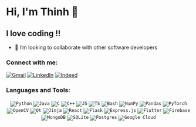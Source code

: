 # Hi, I'm Thinh 👋

## I love coding !!

-   🤝 I’m looking to collaborate with other software developers

### Connect with me:

[![Gmail](https://img.shields.io/badge/Gmail-D14836?style=for-the-badge&logo=gmail&logoColor=white)](mailto:[gmail])
[![LinkedIn](https://img.shields.io/badge/linkedin-%230077B5.svg?style=for-the-badge&logo=linkedin&logoColor=white)][linkedin]
[![Indeed](https://img.shields.io/badge/indeed-003A9B?style=for-the-badge&logo=indeed&logoColor=white)][indeed]

### Languages and Tools:

<div align="center">
    <code><img alt='Python' src='https://img.shields.io/badge/python-3670A0?style=for-the-badge&logo=python&logoColor=ffdd54'></code>
    <code><img alt='Java' src='https://img.shields.io/badge/java-%23ED8B00.svg?style=for-the-badge&logo=java&logoColor=white'></code>
    <code><img alt='C' src='https://img.shields.io/badge/c-%2300599C.svg?style=for-the-badge&logo=c&logoColor=white'></code>
    <code><img alt='C++' src='https://img.shields.io/badge/c++-%2300599C.svg?style=for-the-badge&logo=c%2B%2B&logoColor=white'></code>
    <code><img alt='JS' src='https://img.shields.io/badge/javascript-%23323330.svg?style=for-the-badge&logo=javascript&logoColor=%23F7DF1E'></code>
    <code><img alt='TS' src='https://img.shields.io/badge/typescript-%23007ACC.svg?style=for-the-badge&logo=typescript&logoColor=white'></code>
    <code><img alt='Bash' src='https://img.shields.io/badge/bash_script-%23121011.svg?style=for-the-badge&logo=gnu-bash&logoColor=white'></code>
    <code><img alt='NumPy' src='https://img.shields.io/badge/numpy-%23013243.svg?style=for-the-badge&logo=numpy&logoColor=white'></code>
    <code><img alt='Pandas' src='https://img.shields.io/badge/pandas-%23150458.svg?style=for-the-badge&logo=pandas&logoColor=white'></code>
    <code><img alt='PyTorch' src='https://img.shields.io/badge/PyTorch-%23EE4C2C.svg?style=for-the-badge&logo=PyTorch&logoColor=white'></code>
    <code><img alt='OpenCV' src='https://img.shields.io/badge/opencv-%23white.svg?style=for-the-badge&logo=opencv&logoColor=white'></code>
    <code><img alt='Qt' src='https://img.shields.io/badge/Qt-%23217346.svg?style=for-the-badge&logo=Qt&logoColor=white'></code>
    <code><img alt='Jinja' src='https://img.shields.io/badge/jinja-white.svg?style=for-the-badge&logo=jinja&logoColor=black'></code>
    <code><img alt='React' src='https://img.shields.io/badge/react-%2320232a.svg?style=for-the-badge&logo=react&logoColor=%2361DAFB'></code>
    <code><img alt='Flask' src='https://img.shields.io/badge/flask-%23000.svg?style=for-the-badge&logo=flask&logoColor=white'></code>
    <code><img alt='Express.js' src='https://img.shields.io/badge/express.js-%23404d59.svg?style=for-the-badge&logo=express&logoColor=%2361DAFB'></code>
    <code><img alt='Flutter' src='https://img.shields.io/badge/Flutter-%2302569B.svg?style=for-the-badge&logo=Flutter&logoColor=white'></code>
    <code><img alt='Firebase' src='https://img.shields.io/badge/Firebase-039BE5?style=for-the-badge&logo=Firebase&logoColor=white'></code>
    <code><img alt='MongoDB' src='https://img.shields.io/badge/MongoDB-%234ea94b.svg?style=for-the-badge&logo=mongodb&logoColor=white'></code>
    <code><img alt='SQLite' src='https://img.shields.io/badge/sqlite-%2307405e.svg?style=for-the-badge&logo=sqlite&logoColor=white'></code>
    <code><img alt='Postgres' src='https://img.shields.io/badge/postgres-%23316192.svg?style=for-the-badge&logo=postgresql&logoColor=white'></code>
    <code><img alt='Google Cloud' src='https://img.shields.io/badge/GoogleCloud-%234285F4.svg?style=for-the-badge&logo=google-cloud&logoColor=white'></code>
</div>

[gmail]: thinhleminh201@gmail.com
[linkedin]: https://linkedin.com/in/thinhle201
[indeed]: https://indeed.com
